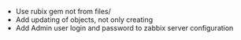 * Use rubix gem not from files/
* Add updating of objects, not only creating
* Add Admin user login and password to zabbix server configuration
